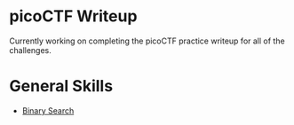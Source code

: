 # picoCTF Writeup

Currently working on completing the picoCTF practice writeup for all of the challenges.

# General Skills

* [Binary  Search](https://github.com/jeffersonbalde/PicoCTF-Writeup/tree/main/General%20Skills/Binary%20Search) 
